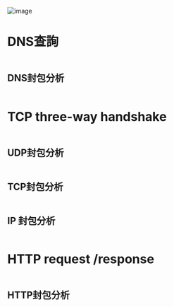 ![image](https://user-images.githubusercontent.com/90752081/138593255-e2e3e999-5fc5-4507-b756-ac84ac474b38.png)
# DNS查詢
```

```
## DNS封包分析
```

```
# TCP three-way handshake
```

```
## UDP封包分析 
```

```
## TCP封包分析
```

```
## IP 封包分析
```

```
# HTTP request /response
```

```
## HTTP封包分析
```

```
